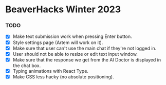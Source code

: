 # BeaverHacks Winter 2023

### TODO
- [X] Make text submission work when pressing Enter button.
- [X] Style settings page (Artem will work on it).
- [X] Make sure that user can't use the main chat if they're not logged in.
- [X] User should not be able to resize or edit text input window.
- [X] Make sure that the response we get from the AI Doctor is displayed in the chat box.
- [X] Typing animations with React Type.
- [X] Make CSS less hacky (no absolute positioning).
